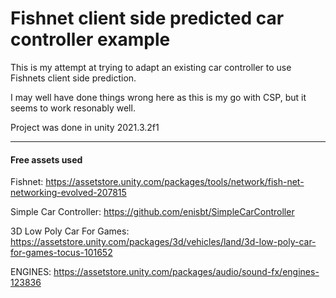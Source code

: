 # Fishnet client side predicted car controller example

This is my attempt at trying to adapt an existing car controller to use Fishnets client side prediction.  

I may well have done things wrong here as this is my go with CSP, but it seems to work resonably well. 

Project was done in unity 2021.3.2f1


---
#### Free assets used
Fishnet: https://assetstore.unity.com/packages/tools/network/fish-net-networking-evolved-207815

Simple Car Controller: https://github.com/enisbt/SimpleCarController

3D Low Poly Car For Games: https://assetstore.unity.com/packages/3d/vehicles/land/3d-low-poly-car-for-games-tocus-101652

ENGINES: https://assetstore.unity.com/packages/audio/sound-fx/engines-123836